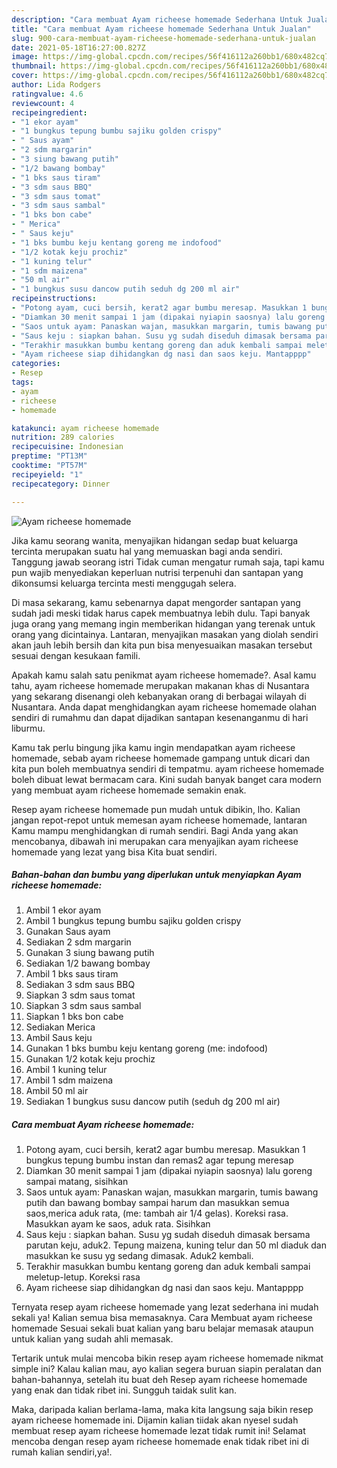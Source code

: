 ```yaml
---
description: "Cara membuat Ayam richeese homemade Sederhana Untuk Jualan"
title: "Cara membuat Ayam richeese homemade Sederhana Untuk Jualan"
slug: 900-cara-membuat-ayam-richeese-homemade-sederhana-untuk-jualan
date: 2021-05-18T16:27:00.827Z
image: https://img-global.cpcdn.com/recipes/56f416112a260bb1/680x482cq70/ayam-richeese-homemade-foto-resep-utama.jpg
thumbnail: https://img-global.cpcdn.com/recipes/56f416112a260bb1/680x482cq70/ayam-richeese-homemade-foto-resep-utama.jpg
cover: https://img-global.cpcdn.com/recipes/56f416112a260bb1/680x482cq70/ayam-richeese-homemade-foto-resep-utama.jpg
author: Lida Rodgers
ratingvalue: 4.6
reviewcount: 4
recipeingredient:
- "1 ekor ayam"
- "1 bungkus tepung bumbu sajiku golden crispy"
- " Saus ayam"
- "2 sdm margarin"
- "3 siung bawang putih"
- "1/2 bawang bombay"
- "1 bks saus tiram"
- "3 sdm saus BBQ"
- "3 sdm saus tomat"
- "3 sdm saus sambal"
- "1 bks bon cabe"
- " Merica"
- " Saus keju"
- "1 bks bumbu keju kentang goreng me indofood"
- "1/2 kotak keju prochiz"
- "1 kuning telur"
- "1 sdm maizena"
- "50 ml air"
- "1 bungkus susu dancow putih seduh dg 200 ml air"
recipeinstructions:
- "Potong ayam, cuci bersih, kerat2 agar bumbu meresap. Masukkan 1 bungkus tepung bumbu instan dan remas2 agar tepung meresap"
- "Diamkan 30 menit sampai 1 jam (dipakai nyiapin saosnya) lalu goreng sampai matang, sisihkan"
- "Saos untuk ayam: Panaskan wajan, masukkan margarin, tumis bawang putih dan bawang bombay sampai harum dan masukkan semua saos,merica aduk rata, (me: tambah air 1/4 gelas). Koreksi rasa. Masukkan ayam ke saos, aduk rata. Sisihkan"
- "Saus keju : siapkan bahan. Susu yg sudah diseduh dimasak bersama parutan keju, aduk2. Tepung maizena, kuning telur dan 50 ml diaduk dan masukkan ke susu yg sedang dimasak. Aduk2 kembali."
- "Terakhir masukkan bumbu kentang goreng dan aduk kembali sampai meletup-letup. Koreksi rasa"
- "Ayam richeese siap dihidangkan dg nasi dan saos keju. Mantapppp"
categories:
- Resep
tags:
- ayam
- richeese
- homemade

katakunci: ayam richeese homemade 
nutrition: 289 calories
recipecuisine: Indonesian
preptime: "PT13M"
cooktime: "PT57M"
recipeyield: "1"
recipecategory: Dinner

---
```



![Ayam richeese homemade](https://img-global.cpcdn.com/recipes/56f416112a260bb1/680x482cq70/ayam-richeese-homemade-foto-resep-utama.jpg)

Jika kamu seorang wanita, menyajikan hidangan sedap buat keluarga tercinta merupakan suatu hal yang memuaskan bagi anda sendiri. Tanggung jawab seorang istri Tidak cuman mengatur rumah saja, tapi kamu pun wajib menyediakan keperluan nutrisi terpenuhi dan santapan yang dikonsumsi keluarga tercinta mesti menggugah selera.

Di masa  sekarang, kamu sebenarnya dapat mengorder santapan yang sudah jadi meski tidak harus capek membuatnya lebih dulu. Tapi banyak juga orang yang memang ingin memberikan hidangan yang terenak untuk orang yang dicintainya. Lantaran, menyajikan masakan yang diolah sendiri akan jauh lebih bersih dan kita pun bisa menyesuaikan masakan tersebut sesuai dengan kesukaan famili. 



Apakah kamu salah satu penikmat ayam richeese homemade?. Asal kamu tahu, ayam richeese homemade merupakan makanan khas di Nusantara yang sekarang disenangi oleh kebanyakan orang di berbagai wilayah di Nusantara. Anda dapat menghidangkan ayam richeese homemade olahan sendiri di rumahmu dan dapat dijadikan santapan kesenanganmu di hari liburmu.

Kamu tak perlu bingung jika kamu ingin mendapatkan ayam richeese homemade, sebab ayam richeese homemade gampang untuk dicari dan kita pun boleh membuatnya sendiri di tempatmu. ayam richeese homemade boleh dibuat lewat bermacam cara. Kini sudah banyak banget cara modern yang membuat ayam richeese homemade semakin enak.

Resep ayam richeese homemade pun mudah untuk dibikin, lho. Kalian jangan repot-repot untuk memesan ayam richeese homemade, lantaran Kamu mampu menghidangkan di rumah sendiri. Bagi Anda yang akan mencobanya, dibawah ini merupakan cara menyajikan ayam richeese homemade yang lezat yang bisa Kita buat sendiri.

<!--inarticleads1-->

##### Bahan-bahan dan bumbu yang diperlukan untuk menyiapkan Ayam richeese homemade:

1. Ambil 1 ekor ayam
1. Ambil 1 bungkus tepung bumbu sajiku golden crispy
1. Gunakan  Saus ayam
1. Sediakan 2 sdm margarin
1. Gunakan 3 siung bawang putih
1. Sediakan 1/2 bawang bombay
1. Ambil 1 bks saus tiram
1. Sediakan 3 sdm saus BBQ
1. Siapkan 3 sdm saus tomat
1. Siapkan 3 sdm saus sambal
1. Siapkan 1 bks bon cabe
1. Sediakan  Merica
1. Ambil  Saus keju
1. Gunakan 1 bks bumbu keju kentang goreng (me: indofood)
1. Gunakan 1/2 kotak keju prochiz
1. Ambil 1 kuning telur
1. Ambil 1 sdm maizena
1. Ambil 50 ml air
1. Sediakan 1 bungkus susu dancow putih (seduh dg 200 ml air)




<!--inarticleads2-->

##### Cara membuat Ayam richeese homemade:

1. Potong ayam, cuci bersih, kerat2 agar bumbu meresap. Masukkan 1 bungkus tepung bumbu instan dan remas2 agar tepung meresap
1. Diamkan 30 menit sampai 1 jam (dipakai nyiapin saosnya) lalu goreng sampai matang, sisihkan
1. Saos untuk ayam: Panaskan wajan, masukkan margarin, tumis bawang putih dan bawang bombay sampai harum dan masukkan semua saos,merica aduk rata, (me: tambah air 1/4 gelas). Koreksi rasa. Masukkan ayam ke saos, aduk rata. Sisihkan
1. Saus keju : siapkan bahan. Susu yg sudah diseduh dimasak bersama parutan keju, aduk2. Tepung maizena, kuning telur dan 50 ml diaduk dan masukkan ke susu yg sedang dimasak. Aduk2 kembali.
1. Terakhir masukkan bumbu kentang goreng dan aduk kembali sampai meletup-letup. Koreksi rasa
1. Ayam richeese siap dihidangkan dg nasi dan saos keju. Mantapppp




Ternyata resep ayam richeese homemade yang lezat sederhana ini mudah sekali ya! Kalian semua bisa memasaknya. Cara Membuat ayam richeese homemade Sesuai sekali buat kalian yang baru belajar memasak ataupun untuk kalian yang sudah ahli memasak.

Tertarik untuk mulai mencoba bikin resep ayam richeese homemade nikmat simple ini? Kalau kalian mau, ayo kalian segera buruan siapin peralatan dan bahan-bahannya, setelah itu buat deh Resep ayam richeese homemade yang enak dan tidak ribet ini. Sungguh taidak sulit kan. 

Maka, daripada kalian berlama-lama, maka kita langsung saja bikin resep ayam richeese homemade ini. Dijamin kalian tiidak akan nyesel sudah membuat resep ayam richeese homemade lezat tidak rumit ini! Selamat mencoba dengan resep ayam richeese homemade enak tidak ribet ini di rumah kalian sendiri,ya!.

